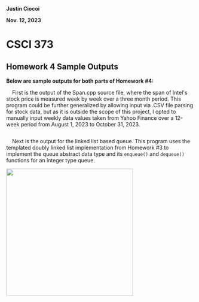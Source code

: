 **Justin Ciocoi**

**Nov. 12, 2023**



# CSCI 373

## Homework 4 Sample Outputs



**Below are sample outputs for both parts of Homework #4:**



    First is the output of the Span.cpp source file, where the span of Intel's stock price is measured week by week over a three month period. This program could be further generalized by allowing input via .CSV file parsing for stock data, but as it is outside the scope of this project, I opted to manually input weekly data values taken from Yahoo Finance over a 12-week period from August 1, 2023 to October 31, 2023.

<img src="file:///Users/justin/Pictures/marktextImages/e54707199fc9d039e541a8a5580522098d840bde.png" title="" alt="" data-align="center">

    Next is the output for the linked list based queue. This program uses the templated doubly linked list implementation from Homework #3 to implement the queue abstract data type and its `enqueue()` and `dequeue()` functions for an integer type queue.

<img title="" src="file:///Users/justin/Pictures/marktextImages/9f2aae079d0b7fb953d273fe9ae485f31a9707e0.png" alt="" data-align="center" width="339">



